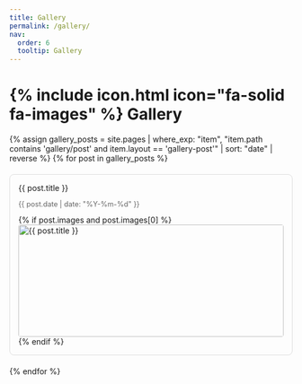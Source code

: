 ```yaml
---
title: Gallery
permalink: /gallery/
nav:
  order: 6
  tooltip: Gallery
---
```


# {% include icon.html icon="fa-solid fa-images" %} Gallery

<ul class="gallery-list">
  {% assign gallery_posts = site.pages | where_exp: "item", "item.path contains 'gallery/post' and item.layout == 'gallery-post'" | sort: "date" | reverse %}
  {% for post in gallery_posts %}
    <li class="gallery-item-card">
      <p class="gallery-title"><a href="{{ site.baseurl }}{{ post.url }}">{{ post.title }}</a></p>
      <p class="gallery-date">{{ post.date | date: "%Y-%m-%d" }}</p>
      {% if post.images and post.images[0] %}
        <a href="{{ site.baseurl }}{{ post.url }}">
          <img src="{{ site.baseurl }}{{ post.images[0] }}" alt="{{ post.title }}" class="gallery-thumbnail"/>
        </a>
      {% endif %}
    </li>
  {% endfor %}
</ul>

<style>
  .gallery-list {
    list-style: none;
    padding: 0;
    display: grid;
    grid-template-columns: repeat(auto-fill, minmax(300px, 1fr));
    grid-gap: 20px;
  }

  .gallery-item-card {
    border: 1px solid #ddd;
    border-radius: 8px;
    padding: 15px;
    transition: transform 0.2s ease, box-shadow 0.2s ease;
  }

  .gallery-item-card:hover {
    transform: translateY(-5px);
    box-shadow: 0 10px 20px rgba(0,0,0,0.1);
  }

  .gallery-thumbnail {
    width: 100%;
    height: 200px;
    object-fit: cover;
    border-radius: 4px;
  }

  .gallery-date {
    color: #666;
    font-size: 0.9em;
  }

  .gallery-item-card p.gallery-title {
    font-size: 1.0em;
    margin-top: 0;
    margin-bottom: 8px;
  }

  .gallery-item-card p.gallery-title a {
    text-decoration: none;
    color: inherit;
  }

  .gallery-item-card p.gallery-title a:hover,
  .gallery-item-card p.gallery-title a:visited,
  .gallery-item-card p.gallery-title a:active {
    color: inherit;
    text-decoration: none;
  }
</style>